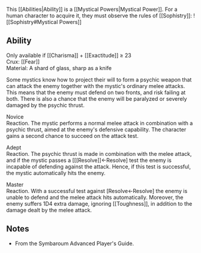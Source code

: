 This [[Abilities|Ability]] is a [[Mystical Powers|Mystical Power]]. For a human character to acquire it, they must observe the rules of [[Sophistry]]:
![[Sophistry#Mystical Powers]]
## Ability
Only available if [[Charisma]] + [[Exactitude]] ≥ 23<br>Crux: [[Fear]]<br>Material: A shard of glass, sharp as a knife

Some mystics know how to project their will to form a psychic weapon that can attack the enemy together with the mystic's ordinary melee attacks. This means that the enemy must defend on two fronts, and risk failing at both. There is also a chance that the enemy will be paralyzed or severely damaged by the psychic thrust.

Novice<br>Reaction. The mystic performs a normal melee attack in combination with a psychic thrust, aimed at the enemy's defensive capability. The character gains a second chance to succeed on the attack test.

Adept<br>Reaction. The psychic thrust is made in combination with the melee attack, and if the mystic passes a \[[[Resolve]]←Resolve\] test the enemy is incapable of defending against the attack. Hence, if this test is successful, the mystic automatically hits the enemy.

Master<br>Reaction. With a successful test against \[Resolve←Resolve\] the enemy is unable to defend and the melee attack hits automatically. Moreover, the enemy suffers 1D4 extra damage, ignoring [[Toughness]], in addition to the damage dealt by the melee attack.
## Notes
* From the Symbaroum Advanced Player's Guide.